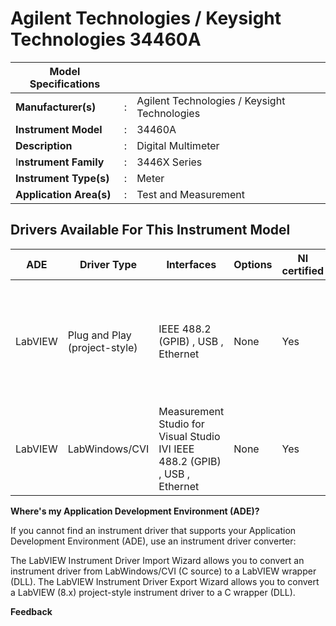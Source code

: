 # Agilent Technologies / Keysight Technologies 34460A

| Model Specifications    |     |                                              |
| ----------------------- | --- | -------------------------------------------- |
| **Manufacturer(s)**     | :   | Agilent Technologies / Keysight Technologies |
| **Instrument Model**    | :   | 34460A                                       |
| **Description**         | :   | Digital Multimeter                           |
| I**nstrument Family**   | :   | 3446X Series                                 |
| **Instrument Type(s)**  | :   | Meter                                        |
| **Application Area(s)** | :   | Test and Measurement                         |

## Drivers Available For This Instrument Model

| ADE     | Driver Type                   | Interfaces                                                                  | Options | NI certified | Rating | Driver Page       |
| ------- | ----------------------------- | --------------------------------------------------------------------------- | ------- | ------------ | ------ | ----------------- |
| LabVIEW | Plug and Play (project-style) | IEEE 488.2 (GPIB) , USB , Ethernet                                          | None    | Yes          | 3.43   |<ul><li>[LabVIEW 2013](https://github.com/abahetik/Keysight-Technologies-ag3446x-Meter/archive/refs/tags/LabVIEW-v.2013.zip)</li><li>[LabVIEW 2018]()</li><li>[LabVIEW 2019]()</li><li>[LabVIEW 2020]()</li></ul> |
| LabVIEW | LabWindows/CVI                | Measurement Studio for Visual Studio	IVI	IEEE 488.2 (GPIB) , USB , Ethernet | None    | Yes          | 4.43   | Go To Driver Page |

**Where's my Application Development Environment (ADE)?**

If you cannot find an instrument driver that supports your Application Development Environment (ADE), use an instrument driver converter:

The LabVIEW Instrument Driver Import Wizard allows you to convert an instrument driver from LabWindows/CVI (C source) to a LabVIEW wrapper (DLL).
The LabVIEW Instrument Driver Export Wizard allows you to convert a LabVIEW (8.x) project-style instrument driver to a C wrapper (DLL).

**Feedback**